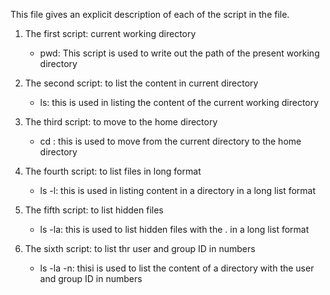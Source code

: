 This file gives an explicit description of each of the script in the file.

1. 	The first script: current working directory
 	- pwd: This script is used to write out the path of the present working directory

2.	The second script: to list the content in current directory
	- ls: this is used in listing the content of the current working directory

3.	The third script: to move to the home directory
	- cd \: this is used to move from the current directory to the home directory

4.	The fourth script: to list files in long format
	- ls -l: this is used in listing content in a directory in a long list format

5.	The fifth script: to list hidden files
	- ls -la: this is used to list hidden files with the . in a long list format

6.	The sixth script: to list thr user and group ID in numbers
	- ls -la -n: thisi is used to list the content of a directory with the user and group ID in numbers

